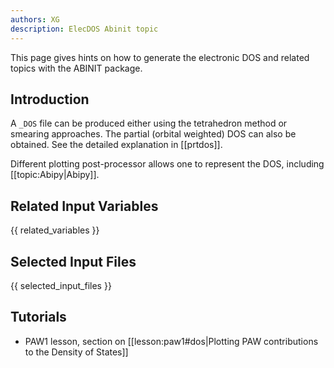 ```yaml
---
authors: XG
description: ElecDOS Abinit topic
---
```


This page gives hints on how to generate the electronic DOS and related topics with the ABINIT package.

## Introduction

A `_DOS` file can be produced either using the tetrahedron method or smearing
approaches. The partial (orbital weighted) DOS can also be obtained. See the
detailed explanation in [[prtdos]].

Different plotting post-processor allows one to represent the DOS, including [[topic:Abipy|Abipy]].


## Related Input Variables

{{ related_variables }}

## Selected Input Files

{{ selected_input_files }}

## Tutorials

* PAW1 lesson, section on [[lesson:paw1#dos|Plotting PAW contributions to the Density of States]]

